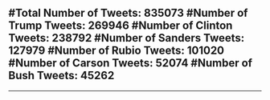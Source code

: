 #Total Number of Tweets: 835073 
#Number of Trump Tweets: 269946
#Number of Clinton Tweets: 238792
#Number of Sanders Tweets: 127979
#Number of Rubio Tweets: 101020
#Number of Carson Tweets: 52074
#Number of Bush Tweets: 45262
---
---
